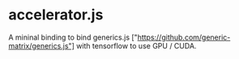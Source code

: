 # accelerator.js
A mininal binding to bind generics.js ["https://github.com/generic-matrix/generics.js"] with tensorflow to use GPU / CUDA.
